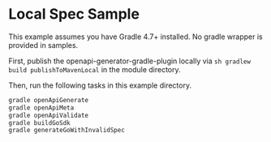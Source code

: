 # Local Spec Sample

This example assumes you have Gradle 4.7+ installed. No gradle wrapper is provided in samples.

First, publish the openapi-generator-gradle-plugin locally via `sh gradlew build publishToMavenLocal` in the module directory.

Then, run the following tasks in this example directory.

```bash
gradle openApiGenerate
gradle openApiMeta
gradle openApiValidate
gradle buildGoSdk
gradle generateGoWithInvalidSpec
```
